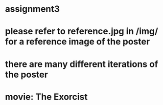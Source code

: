 # assignment3

# please refer to reference.jpg in /img/ for a reference image of the poster
# there are many different iterations of the poster

# movie: The Exorcist
